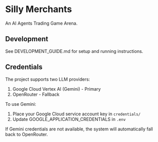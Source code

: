 # Silly Merchants

An AI Agents Trading Game Arena.

## Development

See DEVELOPMENT_GUIDE.md for setup and running instructions.

## Credentials

The project supports two LLM providers:
1. Google Cloud Vertex AI (Gemini) - Primary
2. OpenRouter - Fallback

To use Gemini:
1. Place your Google Cloud service account key in `credentials/`
2. Update GOOGLE_APPLICATION_CREDENTIALS in `.env`

If Gemini credentials are not available, the system will automatically fall back to OpenRouter.
